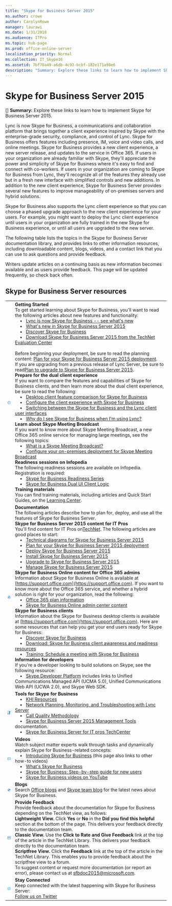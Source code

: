 ```yaml
---
title: "Skype for Business Server 2015"
ms.author: crowe
author: CarolynRowe
manager: laurawi
ms.date: 1/31/2018
ms.audience: ITPro
ms.topic: hub-page
ms.prod: office-online-server
localization_priority: Normal
ms.collection: IT_Skype16
ms.assetid: 7bf70a49-a6db-4c93-bcbf-182e171a98e6
description: "Summary: Explore these links to learn how to implement Skype for Business Server 2015."
---
```


# Skype for Business Server 2015
[]
 **Summary:** Explore these links to learn how to implement Skype for Business Server 2015.
  
Lync is now Skype for Business, a communications and collaboration platform that brings together a client experience inspired by Skype with the enterprise-grade security, compliance, and control of Lync. Skype for Business offers features including presence, IM, voice and video calls, and online meetings. Skype for Business provides a new client experience, a new server release, and updates to the service in Office 365. If users in your organization are already familiar with Skype, they'll appreciate the power and simplicity of Skype for Business where it's easy to find and connect with co-workers. If users in your organization are coming to Skype for Business from Lync, they'll recognize all of the features they already use but in a fresh new interface with simplified controls and new additions. In addition to the new client experience, Skype for Business Server provides several new features to improve manageability of on-premises servers and hybrid solutions.
  
Skype for Business also supports the Lync client experience so that you can choose a phased upgrade approach to the new client experience for your users. For example, you might want to deploy the Lync client experience until users in your organization are fully trained in the new Skype for Business experience, or until all users are upgraded to the new server. 
  
The following table lists the topics in the Skype for Business Server documentation library, and provides links to other information resources, including downloadable content, blogs, videos, and a contact link that you can use to ask questions and provide feedback.
  
Writers update articles on a continuing basis as new information becomes available and as users provide feedback. This page will be updated frequently, so check back often.
## Skype for Business Server resources

|||
|:-----|:-----|
|![Icon for Getting Started](media/4b07cd9f-fc5e-42cb-8f1c-8d043117b001.png)|**Getting Started** <br/>  To get started learning about Skype for Business, you'll want to read the following articles about new features and functionality: <br/>&nbsp;&nbsp;&nbsp; &bull;&nbsp;&nbsp;  [Lync is now Skype for Business -- see what's new](https://go.microsoft.com/fwlink/p/?LinkId=529022) <br/>&nbsp;&nbsp;&nbsp; &bull;&nbsp;&nbsp;  [What's new in Skype for Business Server 2015](what-s-new-in-skype-for-business-server.md) <br/>&nbsp;&nbsp;&nbsp; &bull;&nbsp;&nbsp;  [Discover Skype for Business](https://go.microsoft.com/fwlink/p/?LinkId=528686) <br/>&nbsp;&nbsp;&nbsp; &bull;&nbsp;&nbsp;  [Download Skype for Business Server 2015 from the TechNet Evaluation Center](https://www.microsoft.com/evalcenter/evaluate-skype-for-business-server) <br/><br/>  Before beginning your deployment, be sure to read the planning content: [Plan for your Skype for Business Server 2015 deployment](plan-your-deployment/plan-your-deployment.md).  <br/>  If you are upgrading from a previous release of Lync Server, be sure to read[Plan to upgrade to Skype for Business Server 2015](plan-your-deployment/upgrade.md).  <br/> **Prepare for the dual client experience** <br/>  If you want to compare the features and capabilities of Skype for Business clients, and then learn more about the dual client experience, be sure to read the following: <br/>&nbsp;&nbsp;&nbsp; &bull;&nbsp;&nbsp;  [Desktop client feature comparison for Skype for Business](plan-your-deployment/clients-and-devices/desktop-feature-comparison.md) <br/> &nbsp;&nbsp;&nbsp; &bull;&nbsp;&nbsp; [Configure the client experience with Skype for Business](deploy-1/deploy-clients/configure-the-client-experience.md) <br/>&nbsp;&nbsp;&nbsp; &bull;&nbsp;&nbsp;  [Switching between the Skype for Business and the Lync client user interfaces](https://aka.ms/SfBOUI) <br/>&nbsp;&nbsp;&nbsp; &bull;&nbsp;&nbsp;  [Why do I see Skype for Business when I'm using Lync?](https://go.microsoft.com/fwlink/?LinkID=544712) <br/> **Learn about Skype Meeting Broadcast** <br/>  If you want to know more about Skype Meeting Broadcast, a new Office 365 online service for managing large meetings, see the following topics: <br/> &nbsp;&nbsp;&nbsp; &bull;&nbsp;&nbsp;  [What is a Skype Meeting Broadcast?](https://go.microsoft.com/fwlink/?LinkId=617071) <br/>&nbsp;&nbsp;&nbsp; &bull;&nbsp;&nbsp;  [Configure your on-premises deployment for Skype Meeting Broadcast](deploy-1/configure-skype-meeting-broadcast.md) <br/> **Readiness sessions on Infopedia** <br/>  The following readiness sessions are available on Infopedia. Registration is required: <br/>&nbsp;&nbsp;&nbsp; &bull;&nbsp;&nbsp;  [Skype for Business Readiness Series](https://aka.ms/sfbreadiness) <br/>&nbsp;&nbsp;&nbsp; &bull;&nbsp;&nbsp;  [Skype for Business Dual UI Client Logic](https://aka.ms/SfBUIReadiness) <br/> **Training materials** <br/>  You can find training materials, including articles and Quick Start Guides, on the [Learning Center](https://support.office.com/en-us/article/Discover-Skype-for-Business-8a3491a3-c095-4718-80cf-cbbe4afe4eba?ui=en-US&amp;rs=en-US&amp;ad=US).  <br/> |
|![Icon for documentation](media/e4c786ef-1fff-4512-87c5-748543c60222.png)|**Documentation** <br/>  The following articles describe how to plan for, deploy, and use all the features of Skype for Business Server. <br/> **Skype for Business Server 2015 content for IT Pros** <br/>  You'll find content for IT Pros on[TechNet](https://technet.microsoft.com/en-US/). The following articles are good places to start:  <br/>&nbsp;&nbsp;&nbsp; &bull;&nbsp;&nbsp;  [Technical diagrams for Skype for Business Server 2015](technical-diagrams.md) <br/>&nbsp;&nbsp;&nbsp; &bull;&nbsp;&nbsp;  [Plan for your Skype for Business Server 2015 deployment](plan-your-deployment/plan-your-deployment.md) <br/>&nbsp;&nbsp;&nbsp; &bull;&nbsp;&nbsp;  [Deploy Skype for Business Server 2015](deploy-1/deploy-1.md) <br/>&nbsp;&nbsp;&nbsp; &bull;&nbsp;&nbsp;  [Install Skype for Business Server 2015](deploy-1/install-0/install-0.md) <br/>&nbsp;&nbsp;&nbsp; &bull;&nbsp;&nbsp;  [Upgrade to Skype for Business Server 2015](deploy-1/upgrade-to-skype-for-business-server.md) <br/>&nbsp;&nbsp;&nbsp; &bull;&nbsp;&nbsp;  [Manage Skype for Business Server 2015](manage/manage.md) <br/> **Skype for Business Online content for Office 365 admins** <br/>  Information about Skype for Business Online is available at  [https://support.office.com](https://support.office.com). If you want to know more about the Office 365 service, and whether a hybrid solution is right for your organization, read the following:  <br/>&nbsp;&nbsp;&nbsp; &bull;&nbsp;&nbsp;  [Office 365 plan information](https://go.microsoft.com/fwlink/p/?LinkID=532795) <br/>&nbsp;&nbsp;&nbsp; &bull;&nbsp;&nbsp;  [Skype for Business Online admin center content](https://go.microsoft.com/fwlink/p/?LinkId=544863) <br/> **Skype for Business clients** <br/>  Information about the Skype for Business desktop clients is available at [https://support.office.com](https://support.office.com). Here are some resources that can help you get your end users ready for Skype for Business:  <br/>&nbsp;&nbsp;&nbsp; &bull;&nbsp;&nbsp;  [Discover Skype for Business](https://go.microsoft.com/fwlink/p/?LinkId=528686) <br/>&nbsp;&nbsp;&nbsp; &bull;&nbsp;&nbsp;  [Download: Skype for Business client awareness and readiness resources](https://go.microsoft.com/fwlink/p/?LinkId=529159) <br/> &nbsp;&nbsp;&nbsp; &bull;&nbsp;&nbsp; [Training: Schedule a meeting with Skype for Business](https://go.microsoft.com/fwlink/p/?LinkId=544864) <br/> **Information for developers** <br/>  If you're a developer looking to build solutions on Skype, see the following resource: <br/>&nbsp;&nbsp;&nbsp; &bull;&nbsp;&nbsp;  [Skype Developer Platform](https://go.microsoft.com/fwlink/p/?LinkId=544869) includes links to Unified Communications Managed API (UCMA 5.0), Unified Communications Web API (UCWA 2.0), and Skype Web SDK. <br/> |
|![Tools Icon](media/9e377182-4949-41a6-ae66-b7613275dabf.png)|**Tools for Skype for Business** <br/>&nbsp;&nbsp;&nbsp; &bull;&nbsp;&nbsp;  [KHI Resources](https://go.microsoft.com/fwlink/?LinkId=534843) <br/>&nbsp;&nbsp;&nbsp; &bull;&nbsp;&nbsp;  [Network Planning, Monitoring, and Troubleshooting with Lync Server ](https://www.microsoft.com/en-us/download/details.aspx?id=39084) <br/>&nbsp;&nbsp;&nbsp; &bull;&nbsp;&nbsp;  [Call Quality Methodology](https://go.microsoft.com/fwlink/p/?LinkId=615208) <br/>&nbsp;&nbsp;&nbsp; &bull;&nbsp;&nbsp;  [Skype for Business Server 2015 Management Tools](management-tools/management-tools.md) documentation. <br/>&nbsp;&nbsp;&nbsp; &bull;&nbsp;&nbsp;  [Skype for Business Server for IT pros TechCenter](https://go.microsoft.com/fwlink/p/?LinkId=527960) <br/> |
|![Icon for videos](media/34710c34-64d1-4cfd-bf70-5ea726934672.png)|**Videos** <br/>  Watch subject matter experts walk through tasks and dynamically explain Skype for Business-related concepts: <br/>&nbsp;&nbsp;&nbsp; &bull;&nbsp;&nbsp;  [Introducing Skype for Business](http://go.microsoft.com/fwlink/?LinkID=544819) (this page also links to other how-to videos) <br/>&nbsp;&nbsp;&nbsp; &bull;&nbsp;&nbsp;  [What's Skype for Business](http://go.microsoft.com/fwlink/p/?LinkID=532793) <br/>&nbsp;&nbsp;&nbsp; &bull;&nbsp;&nbsp;  [Skype for Business: Step-by-step guide for new users](http://aka.ms/Skype4Bsteps) <br/>&nbsp;&nbsp;&nbsp; &bull;&nbsp;&nbsp;  [Skype for Business videos on YouTube](http://go.microsoft.com/fwlink/p/?LinkId=544872) <br/> |
|![Icon for blogs](media/2baa5622-c223-46ed-a74b-7e9f2421fba6.png)|**Blogs** <br/> Search [Office blogs](https://go.microsoft.com/fwlink/p/?LinkId=528899) and [Skype team blog](https://go.microsoft.com/fwlink/p/?LinkId=532818) for the latest news about Skype for Business. <br/> |
|![Icon for providing feedback](media/8000be63-71ae-4c12-b196-b38514edf7bc.png)|**Provide Feedback** <br/>  Provide feedback about the documentation for Skype for Business depending on the TechNet view, as follows: <br/> **Lightweight View.** Click **Yes** or **No** in the **Did you find this helpful** section at the bottom of the page. This delivers your feedback directly to the documentation team. <br/> **Classic View.** Use the **Click to Rate and Give Feedback** link at the top of the article in the TechNet Library. This delivers your feedback directly to the documentation team. <br/> **Scriptfree View.** Click the **Feedback** link at the top of the article in the TechNet Library. This enables you to provide feedback about the scriptfree view to a forum. <br/>  To suggest content or request more documentation (or report an error), please contact us at [sfbdoc2015@microsoft.com](mailto:sfbdoc2015@microsoft.com).  <br/> |
|![Icon for Twitter](media/511013e9-3c47-4f2c-b736-9a5f83d22acb.png)|**Stay Connected** <br/> Keep connected with the latest happening with Skype for Business Server:  <br/> [Follow us on Twitter](https://twitter.com/SkypeBusiness) <br/> |